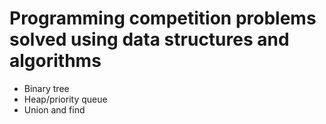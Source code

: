 # Programming competition problems solved using data structures and algorithms
- Binary tree
- Heap/priority queue
- Union and find
